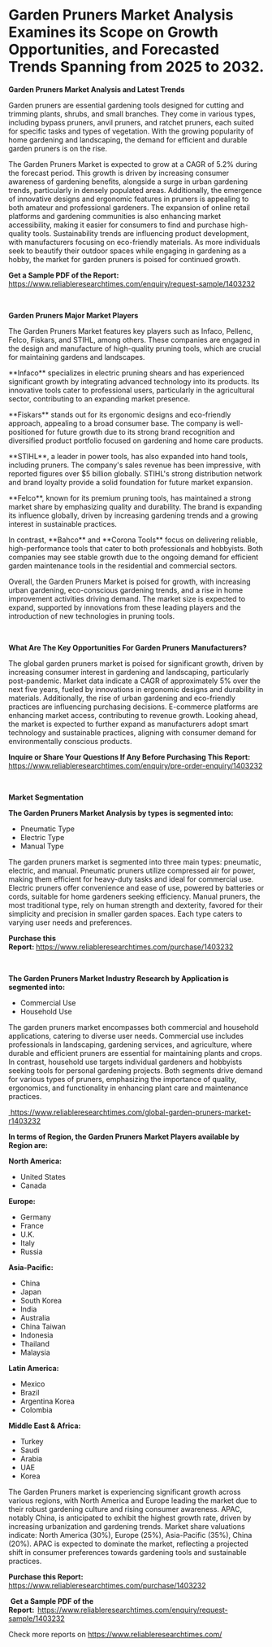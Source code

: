 <p><h1>Garden Pruners Market Analysis Examines its Scope on Growth Opportunities, and Forecasted Trends Spanning from 2025 to 2032.</h1></p><p><strong>Garden Pruners Market Analysis and Latest Trends</strong></p>
<p><p>Garden pruners are essential gardening tools designed for cutting and trimming plants, shrubs, and small branches. They come in various types, including bypass pruners, anvil pruners, and ratchet pruners, each suited for specific tasks and types of vegetation. With the growing popularity of home gardening and landscaping, the demand for efficient and durable garden pruners is on the rise.</p><p>The Garden Pruners Market is expected to grow at a CAGR of 5.2% during the forecast period. This growth is driven by increasing consumer awareness of gardening benefits, alongside a surge in urban gardening trends, particularly in densely populated areas. Additionally, the emergence of innovative designs and ergonomic features in pruners is appealing to both amateur and professional gardeners. The expansion of online retail platforms and gardening communities is also enhancing market accessibility, making it easier for consumers to find and purchase high-quality tools. Sustainability trends are influencing product development, with manufacturers focusing on eco-friendly materials. As more individuals seek to beautify their outdoor spaces while engaging in gardening as a hobby, the market for garden pruners is poised for continued growth.</p></p>
<p><strong>Get a Sample PDF of the Report:&nbsp;</strong> <a href="https://www.reliableresearchtimes.com/enquiry/request-sample/1403232?utm_campaign=2237&utm_medium=2&utm_source=Github&utm_content=ia&utm_term=28032025&utm_id=garden-pruners">https://www.reliableresearchtimes.com/enquiry/request-sample/1403232</a></p>
<p>&nbsp;</p>
<p><strong>Garden Pruners Major Market Players</strong></p>
<p><p>The Garden Pruners Market features key players such as Infaco, Pellenc, Felco, Fiskars, and STIHL, among others. These companies are engaged in the design and manufacture of high-quality pruning tools, which are crucial for maintaining gardens and landscapes.</p><p>**Infaco** specializes in electric pruning shears and has experienced significant growth by integrating advanced technology into its products. Its innovative tools cater to professional users, particularly in the agricultural sector, contributing to an expanding market presence.</p><p>**Fiskars** stands out for its ergonomic designs and eco-friendly approach, appealing to a broad consumer base. The company is well-positioned for future growth due to its strong brand recognition and diversified product portfolio focused on gardening and home care products.</p><p>**STIHL**, a leader in power tools, has also expanded into hand tools, including pruners. The company's sales revenue has been impressive, with reported figures over $5 billion globally. STIHL's strong distribution network and brand loyalty provide a solid foundation for future market expansion.</p><p>**Felco**, known for its premium pruning tools, has maintained a strong market share by emphasizing quality and durability. The brand is expanding its influence globally, driven by increasing gardening trends and a growing interest in sustainable practices.</p><p>In contrast, **Bahco** and **Corona Tools** focus on delivering reliable, high-performance tools that cater to both professionals and hobbyists. Both companies may see stable growth due to the ongoing demand for efficient garden maintenance tools in the residential and commercial sectors.</p><p>Overall, the Garden Pruners Market is poised for growth, with increasing urban gardening, eco-conscious gardening trends, and a rise in home improvement activities driving demand. The market size is expected to expand, supported by innovations from these leading players and the introduction of new technologies in pruning tools.</p></p>
<p>&nbsp;</p>
<p><strong>What Are The Key Opportunities For Garden Pruners Manufacturers?</strong></p>
<p><p>The global garden pruners market is poised for significant growth, driven by increasing consumer interest in gardening and landscaping, particularly post-pandemic. Market data indicate a CAGR of approximately 5% over the next five years, fueled by innovations in ergonomic designs and durability in materials. Additionally, the rise of urban gardening and eco-friendly practices are influencing purchasing decisions. E-commerce platforms are enhancing market access, contributing to revenue growth. Looking ahead, the market is expected to further expand as manufacturers adopt smart technology and sustainable practices, aligning with consumer demand for environmentally conscious products.</p></p>
<p><strong>Inquire or Share Your Questions If Any Before Purchasing This Report:</strong> <a href="https://www.reliableresearchtimes.com/enquiry/pre-order-enquiry/1403232?utm_campaign=2237&utm_medium=2&utm_source=Github&utm_content=ia&utm_term=28032025&utm_id=garden-pruners">https://www.reliableresearchtimes.com/enquiry/pre-order-enquiry/1403232</a></p>
<p>&nbsp;</p>
<p><strong>Market Segmentation</strong></p>
<p><strong>The Garden Pruners Market Analysis by types is segmented into:</strong></p>
<p><ul><li>Pneumatic Type</li><li>Electric Type</li><li>Manual Type</li></ul></p>
<p><p>The garden pruners market is segmented into three main types: pneumatic, electric, and manual. Pneumatic pruners utilize compressed air for power, making them efficient for heavy-duty tasks and ideal for commercial use. Electric pruners offer convenience and ease of use, powered by batteries or cords, suitable for home gardeners seeking efficiency. Manual pruners, the most traditional type, rely on human strength and dexterity, favored for their simplicity and precision in smaller garden spaces. Each type caters to varying user needs and preferences.</p></p>
<p><strong>Purchase this Report:&nbsp;</strong><a href="https://www.reliableresearchtimes.com/purchase/1403232?utm_campaign=2237&utm_medium=2&utm_source=Github&utm_content=ia&utm_term=28032025&utm_id=garden-pruners">https://www.reliableresearchtimes.com/purchase/1403232</a></p>
<p>&nbsp;</p>
<p><strong>The Garden Pruners Market Industry Research by Application is segmented into:</strong></p>
<p><ul><li>Commercial Use</li><li>Household Use</li></ul></p>
<p><p>The garden pruners market encompasses both commercial and household applications, catering to diverse user needs. Commercial use includes professionals in landscaping, gardening services, and agriculture, where durable and efficient pruners are essential for maintaining plants and crops. In contrast, household use targets individual gardeners and hobbyists seeking tools for personal gardening projects. Both segments drive demand for various types of pruners, emphasizing the importance of quality, ergonomics, and functionality in enhancing plant care and maintenance practices.</p></p>
<p><a href="https://www.reliableresearchtimes.com/global-garden-pruners-market-r1403232?utm_campaign=2237&utm_medium=2&utm_source=Github&utm_content=ia&utm_term=28032025&utm_id=garden-pruners">&nbsp;https://www.reliableresearchtimes.com/global-garden-pruners-market-r1403232</a></p>
<p><strong>In terms of Region, the Garden Pruners Market Players available by Region are:</strong></p>
<p>
    <p> <strong> North America: </strong>
        <ul>
            <li>United States</li>
            <li>Canada</li>
        </ul>
        </p> 
    <p> <strong> Europe: </strong>
        <ul>
            <li>Germany</li>
            <li>France</li>
            <li>U.K.</li>
            <li>Italy</li>
            <li>Russia</li>
        </ul>
        </p> 
    <p> <strong> Asia-Pacific: </strong>
        <ul>
            <li>China</li>
            <li>Japan</li>
            <li>South Korea</li>
            <li>India</li>
            <li>Australia</li>
            <li>China Taiwan</li>
            <li>Indonesia</li>
            <li>Thailand</li>
            <li>Malaysia</li>
        </ul>
        </p> 
    <p> <strong> Latin America: </strong>
        <ul>
            <li>Mexico</li>
            <li>Brazil</li>
            <li>Argentina Korea</li>
            <li>Colombia</li>
        </ul>
        </p> 
    <p> <strong> Middle East & Africa: </strong>
        <ul>
            <li>Turkey</li>
            <li>Saudi</li>
            <li>Arabia</li>
            <li>UAE</li>
            <li>Korea</li>
        </ul>
    </p>
    </p>
<p><p>The Garden Pruners market is experiencing significant growth across various regions, with North America and Europe leading the market due to their robust gardening culture and rising consumer awareness. APAC, notably China, is anticipated to exhibit the highest growth rate, driven by increasing urbanization and gardening trends. Market share valuations indicate: North America (30%), Europe (25%), Asia-Pacific (35%), China (20%). APAC is expected to dominate the market, reflecting a projected shift in consumer preferences towards gardening tools and sustainable practices.</p></p>
<p><strong>Purchase this Report: </strong><a href="https://www.reliableresearchtimes.com/purchase/1403232?utm_campaign=2237&utm_medium=2&utm_source=Github&utm_content=ia&utm_term=28032025&utm_id=garden-pruners">https://www.reliableresearchtimes.com/purchase/1403232</a></p>
<p>&nbsp;<strong>Get a Sample PDF of the Report:&nbsp;&nbsp;</strong><a href="https://www.reliableresearchtimes.com/enquiry/request-sample/1403232?utm_campaign=2237&utm_medium=2&utm_source=Github&utm_content=ia&utm_term=28032025&utm_id=garden-pruners">https://www.reliableresearchtimes.com/enquiry/request-sample/1403232</a></p>
<p><strong></strong></p>
<p>Check more reports on <a href="https://www.reliableresearchtimes.com/?utm_campaign=2237&utm_medium=2&utm_source=Github&utm_content=ia&utm_term=28032025&utm_id=garden-pruners">https://www.reliableresearchtimes.com/</a></p>